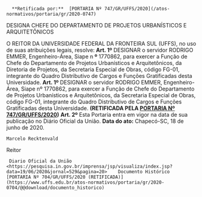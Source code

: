       **Retificada por:**  [PORTARIA Nº 747/GR/UFFS/2020](/atos-normativos/portaria/gr/2020-0747) 

   DESIGNA CHEFE DO DEPARTAMENTO DE PROJETOS URBANÍSTICOS E ARQUITETÔNICOS  

 O REITOR DA UNIVERSIDADE FEDERAL DA FRONTEIRA SUL (UFFS), no uso de suas atribuições legais, resolve:   **Art. 1º**  DESIGNAR o servidor RODRIGO EMMER, Engenheiro-Área, Siape n **º**  1770862, para exercer a Função de Chefe do Departamento de Projetos Urbanísticos e Arquitetônicos, da Diretoria de Projetos, da Secretaria Especial de Obras, código FG-01, integrante do Quadro Distributivo de Cargos e Funções Gratificadas desta Universidade.  **Art. 1º** DESIGNAR o servidor RODRIGO EMMER, Engenheiro-Área, Siape nº 1770862, para exercer a Função de Chefe do Departamento de Projetos Urbanísticos e Arquitetônicos, da Secretaria Especial de Obras, código FG-01, integrante do Quadro Distributivo de Cargos e Funções Gratificadas desta Universidade. **(RETIFICADA PELA [PORTARIA Nº 747/GR/UFFS/2020](https://www.uffs.edu.br/atos-normativos/portaria/gr/2020-0747))**   **Art. 2º**  Esta Portaria entra em vigor na data de sua publicação no Diário Oficial da União.        **Data do ato:** Chapecó-SC, 18 de junho de 2020.   
 

    Marcelo Recktenvald   
 Reitor 

     Diario Oficial da União <https://pesquisa.in.gov.br/imprensa/jsp/visualiza/index.jsp?data=19/06/2020&jornal=529&pagina=20>    Documento Histórico  [PORTARIA Nº 704/GR/UFFS/2020 (RETIFICADA)](https://www.uffs.edu.br/atos-normativos/portaria/gr/2020-0704/@@download/documento_historico)     
      